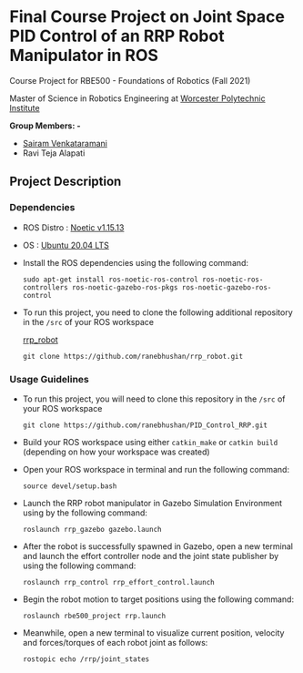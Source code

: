 # Final Course Project on Joint Space PID Control of an RRP Robot Manipulator in ROS

Course Project for RBE500 - Foundations of Robotics (Fall 2021)

Master of Science in Robotics Engineering at [Worcester Polytechnic Institute](https://www.wpi.edu/)

**Group Members: -**
- [Sairam Venkataramani](https://github.com/VictorSairam)
- Ravi Teja Alapati

## Project Description

### Dependencies

- ROS Distro : [Noetic v1.15.13](http://wiki.ros.org/noetic)
- OS : [Ubuntu 20.04 LTS](https://releases.ubuntu.com/20.04/)

- Install the ROS dependencies using the following command:

    ```
    sudo apt-get install ros-noetic-ros-control ros-noetic-ros-controllers ros-noetic-gazebo-ros-pkgs ros-noetic-gazebo-ros-control
    ```

- To run this project, you need to clone the following additional repository in the `/src` of your ROS workspace

    [rrp_robot](https://github.com/ranebhushan/rrp_robot.git)

    ```
    git clone https://github.com/ranebhushan/rrp_robot.git
    ```

### Usage Guidelines

- To run this project, you will need to clone this repository in the `/src` of your ROS workspace 
    ```
    git clone https://github.com/ranebhushan/PID_Control_RRP.git
    ```

- Build your ROS workspace using either `catkin_make` or `catkin build` (depending on how your workspace was created)

- Open your ROS workspace in terminal and run the following command:
    ```
    source devel/setup.bash
    ``` 

- Launch the RRP robot manipulator in Gazebo Simulation Environment using by the following command:
    ```
    roslaunch rrp_gazebo gazebo.launch
    ```

- After the robot is successfully spawned in Gazebo, open a new terminal and launch the effort controller node and the joint state publisher by using the following command:
    ```
    roslaunch rrp_control rrp_effort_control.launch
    ```

- Begin the robot motion to target positions using the following command:
    ```
    roslaunch rbe500_project rrp.launch
    ```

- Meanwhile, open a new terminal to visualize current position, velocity and forces/torques of each robot joint as follows:

    ```
    rostopic echo /rrp/joint_states
    ```
